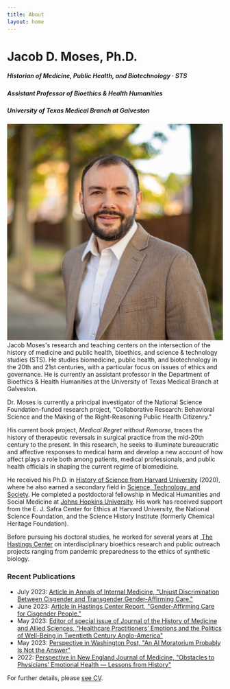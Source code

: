 ```yaml
---
title: About
layout: home
---
```

# Jacob D. Moses, Ph.D.  

##### Historian of Medicine, Public Health, and Biotechnology &middot; STS


##### Assistant Professor of Bioethics & Health Humanities
##### University of Texas Medical Branch at Galveston

![Photo of Jacob Moses outside in front of trees and a brick wall.][image-1] Jacob Moses's research and teaching centers on the intersection of the history of medicine and public health, bioethics, and science & technology studies (STS). He studies biomedicine, public health, and biotechnology in the 20th and 21st centuries, with a particular focus on issues of ethics and governance. He is currently an assistant professor in the Department of Bioethics & Health Humanities at the University of Texas Medical Branch at Galveston.

Dr. Moses is currently a principal investigator of the National Science Foundation-funded research project, "Collaborative Research: Behavioral Science and the Making of the Right-Reasoning Public Health Citizenry."

His current book project, _Medical Regret without Remorse_, traces the history of therapeutic reversals in surgical practice from the mid-20th century to the present. In this research, he seeks to illuminate bureaucratic and affective responses to medical harm and develop a new account of how affect plays a role both among patients, medical professionals, and public health officials in shaping the current regime of biomedicine.

He received his Ph.D. in [History of Science from Harvard University][3] (2020), where he also earned a secondary field in [Science, Technology, and Society][4]. He completed a postdoctoral fellowship in Medical Humanities and Social Medicine at [Johns Hopkins University][2]. His work has received support from the E. J. Safra Center for Ethics at Harvard University, the National Science Foundation, and the Science History Institute (formerly Chemical Heritage Foundation). 

Before pursuing his doctoral studies, he worked for several years at [ The Hastings Center][5] on interdisciplinary bioethics research and public outreach projects ranging from pandemic preparedness to the ethics of synthetic biology.

### Recent Publications
- July 2023: [Article in Annals of Internal Medicine, "Unjust Discrimination Between Cisgender and Transgender Gender-Affirming Care."][11]
- June 2023: [Article in Hastings Center Report, "Gender-Affirming Care for Cisgender People."][9]
- May 2023: [Editor of special issue of Journal of the History of Medicine and Allied Sciences, "Healthcare Practitioners’ Emotions and the Politics of Well-Being in Twentieth Century Anglo-America"][7]
- May 2023: [Perspective in Washington Post, "An AI Moratorium Probably Is Not the Answer"][8]
- 2022: [Perspective in New England Journal of Medicine, "Obstacles to Physicians’ Emotional Health — Lessons from History"][10]

For further details, please [see CV][6].

[1]:	https://hopkinshistoryofmedicine.org
[2]:	https://hopkinsmedicalhumanities.org
[3]:	https://histsci.fas.harvard.edu
[4]:	http://sts.hks.harvard.edu
[5]:	https://www.thehastingscenter.org
[6]:	/cv/ "Curriculum Vitae"
[7]:  https://academic.oup.com/jhmas/advance-article/doi/10.1093/jhmas/jrad023/7153063
[8]:  https://wapo.st/3Nkh2aS
[9]:  https://onlinelibrary.wiley.com/share/author/SKVMKRT6FGGIRHTPUFPQ?target=10.1002/hast.1486
[10]: https://www.nejm.org/doi/full/10.1056/NEJMp2112095
[11]: https://www.acpjournals.org/doi/10.7326/M23-0704

[image-1]:	/assets/img/jacob-moses-20.jpg
